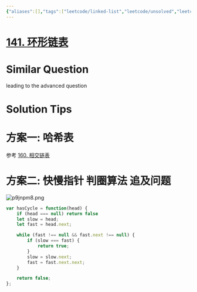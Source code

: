 ```yaml
---
{"aliases":[],"tags":["leetcode/linked-list","leetcode/unsolved","leetcode/pointer/fast-slow/circle"],"review-dates":[],"dg-publish":true,"difficulty":"easy","date-created":"2023-05-30-Tue, 10:49:46 am","date-modified":"2023-07-30-Sun, 9:24:39 am","permalink":"/programming/basic/leetcode/141. 环形链表/","dgPassFrontmatter":true}
---
```



# [141. 环形链表](https://leetcode.cn/problems/linked-list-cycle/)

# Similar Question

leading to the advanced question

# Solution Tips

# 方案一: 哈希表

参考 [160. 相交链表](160.%20相交链表.md)

# 方案二: 快慢指针 判圈算法 追及问题

![p9jnpm8.png](https://s1.ax1x.com/2023/05/30/p9jnpm8.png)

```js
var hasCycle = function(head) {
    if (head === null) return false
    let slow = head;
    let fast = head.next;

    while (fast !== null && fast.next !== null) {
        if (slow === fast) {
            return true;
        }
        slow = slow.next;
        fast = fast.next.next;
    }

    return false;
};
```
